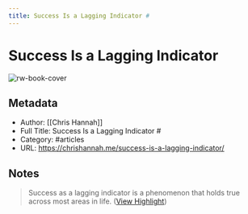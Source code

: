 ```yaml
---
title: Success Is a Lagging Indicator #
---
```

# Success Is a Lagging Indicator #

![rw-book-cover](https://chrishannah.me/content/images/2022/01/long-logo-2.png)

## Metadata
- Author: [[Chris Hannah]]
- Full Title: Success Is a Lagging Indicator #
- Category: #articles
- URL: https://chrishannah.me/success-is-a-lagging-indicator/

## Notes
> Success as a lagging indicator is a phenomenon that holds true across most areas in life. ([View Highlight](https://read.readwise.io/read/01gwbn3kn5fg9asz9xdrqw9ww4))

